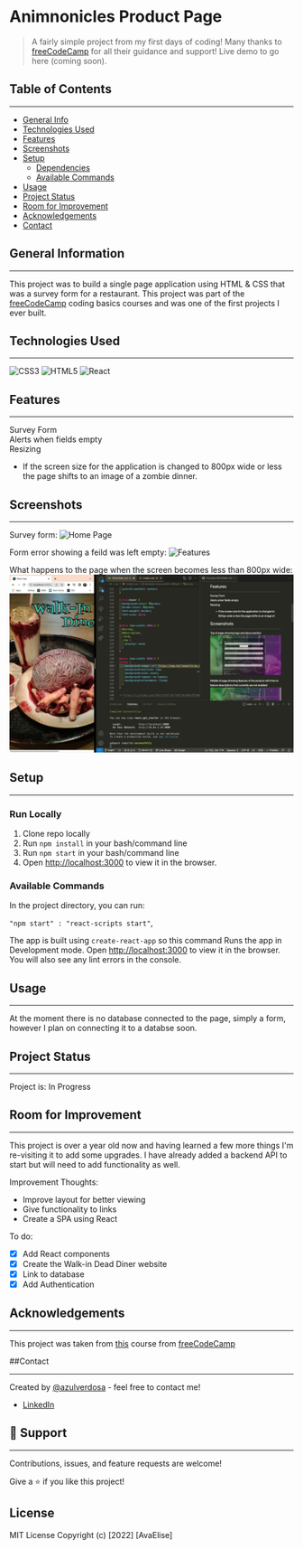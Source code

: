# Animnonicles Product Page

> A fairly simple project from my first days of coding! Many thanks to [freeCodeCamp](https://www.freecodecamp.org/) for all their guidance and support! Live demo to go here (coming soon).

## Table of Contents

---

- [General Info](#general)
- [Technologies Used](#technologies-used)
- [Features](#features)
- [Screenshots](#screenshots)
- [Setup](#setup)
  - [Dependencies](#dependencies)
  - [Available Commands](#available-commands)
- [Usage](#usage)
- [Project Status](#project-status)
- [Room for Improvement](#room-for-improvement)
- [Acknowledgements](#acknowledgements)
- [Contact](#contact)

## General Information

---

This project was to build a single page application using HTML & CSS that was a survey form for a restaurant. This project was part of the [freeCodeCamp](https://www.freecodecamp.org/) coding basics courses and was one of the first projects I ever built.

## Technologies Used

---

![CSS3](https://img.shields.io/badge/CSS3-1572B6.svg?style=for-the-badge&logo=CSS3&logoColor=white)
![HTML5](https://img.shields.io/badge/HTML5-E34F26.svg?style=for-the-badge&logo=HTML5&logoColor=white)
![React](https://img.shields.io/badge/React-61DAFB.svg?style=for-the-badge&logo=React&logoColor=black)

## Features

---

Survey Form<br/>
Alerts when fields empty<br/>
Resizing

- If the screen size for the application is changed to 800px wide or less the page shifts to an image of a zombie dinner.

## Screenshots

---

Survey form:
![Home Page](/UI/screenshots/2.png 'Home Page')

Form error showing a feild was left empty:
![Features](/UI/screenshots/1.png 'Features')

What happens to the page when the screen becomes less than 800px wide:
![less thank 800px](/UI/screenshots/3.png 'less thank 800px')

## Setup

---

### Run Locally

1. Clone repo locally
2. Run `npm install` in your bash/command line
3. Run `npm start` in your bash/command line
4. Open [http://localhost:3000](http://localhost:3000) to view it in the browser.

### Available Commands

In the project directory, you can run:

`"npm start" : "react-scripts start"`,

The app is built using `create-react-app` so this command Runs the app in Development mode. Open [http://localhost:3000](http://localhost:3000) to view it in the browser.
You will also see any lint errors in the console.

<!-- ### `"npm run dev": "concurrently "nodemon server" "npm run start"`,

For running the server and app together I am using concurrently this helps a lot in the MERN application as it runs both the server (client and server) concurrently. So you can work on them both together. -->

## Usage

---

At the moment there is no database connected to the page, simply a form, however I plan on connecting it to a databse soon.

## Project Status

---

Project is: In Progress

## Room for Improvement

---

This project is over a year old now and having learned a few more things I'm re-visiting it to add some upgrades. I have already added a backend API to start but will need to add functionality as well.

Improvement Thoughts:

- Improve layout for better viewing
- Give functionality to links
- Create a SPA using React

To do:

- [x] Add React components
- [x] Create the Walk-in Dead Diner website
- [x] Link to database
- [x] Add Authentication

## Acknowledgements

---

This project was taken from [this](https://www.freecodecamp.org/learn/2022/responsive-web-design/) course from [freeCodeCamp](https://www.freecodecamp.org)

##Contact

---

Created by [@azulverdosa](ellemocambo@gmail.com) - feel free to contact me!

- [LinkedIn](https://www.linkedin.com/in/avatorre/ 'linked')

## 🤝 Support

---

Contributions, issues, and feature requests are welcome!

Give a ⭐️ if you like this project!

## License

MIT License Copyright (c) [2022] [AvaElise]
